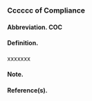 ### Cccccc of Compliance

#### Abbreviation. COC

#### Definition.
xxxxxxx

#### Note.

#### Reference(s).
